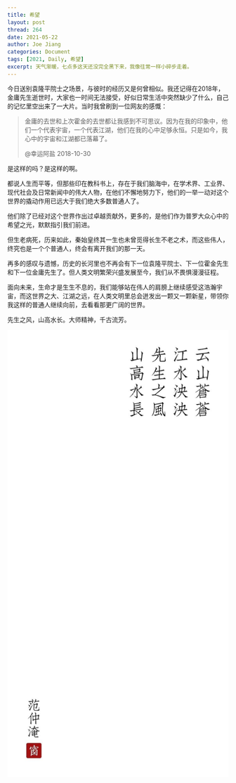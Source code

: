 ```yaml
---
title: 希望
layout: post
thread: 264
date: 2021-05-22
author: Joe Jiang
categories: Document
tags: [2021, Daily, 希望]
excerpt: 天气渐暖，七点多这天还没完全黑下来，我像往常一样小碎步走着。
---
```


今日送别袁隆平院士之场景，与彼时的经历又是何曾相似。我还记得在2018年，金庸先生逝世时，大家也一时间无法接受，好似日常生活中突然缺少了什么，自己的记忆里空出来了一大片。当时我曾刷到一位网友的感慨：

> 金庸的去世和上次霍金的去世都让我感到不可思议。因为在我的印象中，他们一个代表宇宙，一个代表江湖，他们在我的心中足够永恒。只是如今，我心中的宇宙和江湖都已落幕了。
> 
> @幸运阿盐 2018-10-30

是这样的吗？是这样的啊。

都说人生而平等，但那些印在教科书上，存在于我们脑海中，在学术界、工业界、现代社会及日常新闻中的伟大人物，在他们不懈地努力下，他们的一举一动对这个世界的撬动作用已远大于我们绝大多数普通人了。

他们除了已经对这个世界作出过卓越贡献外，更多的，是他们作为普罗大众心中的希望之光，默默指引我们前进。

但生老病死，历来如此，秦始皇终其一生也未曾觅得长生不老之术，而这些伟人，终究也是一个个普通人，终会有离开我们的那一天。

再多的感叹与遗憾，历史的长河里也不再会有下一位袁隆平院士、下一位霍金先生和下一位金庸先生了。但人类文明繁荣兴盛发展至今，我们从不畏惧漫漫征程。

面向未来，生命才是生生不息的，我们能够站在伟人的肩膀上继续感受这浩瀚宇宙，而这世界之大、江湖之远，在人类文明里总会迸发出一颗又一颗新星，带领你我这样的普通人继续向前，去看看那更广阔的世界。

先生之风，山高水长。大师精神，千古流芳。

![](/assets/in-post/2021-05-22-Hope.jpeg )
